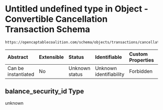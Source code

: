 # Untitled undefined type in Object - Convertible Cancellation Transaction Schema

```txt
https://opencaptablecoalition.com/schema/objects/transactions/cancellation/ConvertibleCancellation.schema.json#/properties/balance_security_id
```



| Abstract            | Extensible | Status         | Identifiable            | Custom Properties | Additional Properties | Access Restrictions | Defined In                                                                                                                                        |
| :------------------ | :--------- | :------------- | :---------------------- | :---------------- | :-------------------- | :------------------ | :------------------------------------------------------------------------------------------------------------------------------------------------ |
| Can be instantiated | No         | Unknown status | Unknown identifiability | Forbidden         | Allowed               | none                | [ConvertibleCancellation.schema.json*](../../schema/objects/transactions/cancellation/ConvertibleCancellation.schema.json "open original schema") |

## balance_security_id Type

unknown

